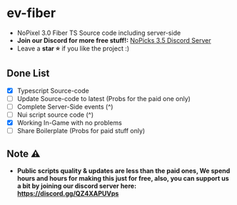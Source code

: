 # ev-fiber
- NoPixel 3.0 Fiber TS Source code including server-side
- **Join our Discord for more free stuff!:** [NoPicks 3.5 Discord Server](https://discord.gg/QZ4XAPUVps)
- Leave a **star ⭐** if you like the project :) 

## Done List
- [x] Typescript Source-code
- [ ] Update Source-code to latest (Probs for the paid one only)
- [ ] Complete Server-Side events (^)
- [ ] Nui script source code (^)
- [x] Working In-Game with no problems
- [ ] Share Boilerplate (Probs for paid stuff only)

## Note ⚠
- **Public scripts quality & updates are less than the paid ones, We spend hours and hours for making this just for free, also, you can support us a bit by joining our discord server here: https://discord.gg/QZ4XAPUVps**
